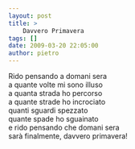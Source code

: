 ```yaml
---
layout: post
title: >
    Davvero Primavera
tags: []
date: 2009-03-20 22:05:00
author: pietro
---
```

Rido pensando a domani sera<br/>a quante volte mi sono illuso<br/>a quanta strada ho percorso<br/>a quante strade ho incrociato<br/>quanti sguardi spezzato<br/>quante spade ho sguainato<br/>e rido pensando che domani sera<br/>sarà finalmente, davvero primavera!
